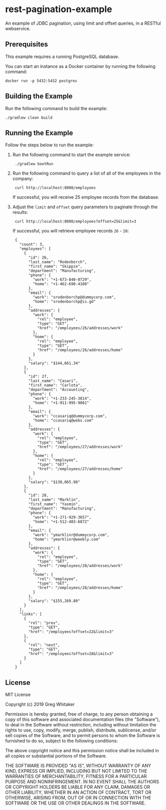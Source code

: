 # rest-pagination-example
An example of JDBC pagination, using limit and offset queries, in a RESTful webservice.

## Prerequisites
This example requires a running PostgreSQL database.

You can start an instance as a Docker container by running the following command:

    docker run -p 5432:5432 postgres

## Building the Example
Run the following command to build the example:

    ./gradlew clean build

## Running the Example
Follow the steps below to run the example:

1. Run the following command to start the example service:

        ./gradlew bootRun
        
2. Run the following command to query a list of all of the employees in the company:

        curl http://localhost:8080/employees
        
    If successful, you will receive 25 employee records from the database.
    
3. Adjust the `limit` and `offset` query parameters to paginate through the results:

        curl http://localhost:8080/employees?offset=25&limit=3
        
    If successful, you will retrieve employee records `26` - `28`:

        {
          "count": 3,
          "employees": [
            {
              "id": 26,
              "last_name": "Rodenborch",
              "first_name": "Skippie",
              "department": "Manufacturing",
              "phone": {
                "work": "+1-673-840-0729",
                "home": "+1-462-690-4108"
              },
              "email": {
                "work": "srodenborchp@dummycorp.com",
                "home": "srodenborchp@is.gd"
              },
              "addresses": {
                "work": {
                  "rel": "employee",
                  "type": "GET",
                  "href": "/employees/26/addresses/work"
                },
                "home": {
                  "rel": "employee",
                  "type": "GET",
                  "href": "/employees/26/addresses/home"
                }
              },
              "salary": "$144,661.34"
            },
            {
              "id": 27,
              "last_name": "Casari",
              "first_name": "Carlota",
              "department": "Accounting",
              "phone": {
                "work": "+1-233-245-3814",
                "home": "+1-911-995-9861"
              },
              "email": {
                "work": "ccasariq@dummycorp.com",
                "home": "ccasariq@webs.com"
              },
              "addresses": {
                "work": {
                  "rel": "employee",
                  "type": "GET",
                  "href": "/employees/27/addresses/work"
                },
                "home": {
                  "rel": "employee",
                  "type": "GET",
                  "href": "/employees/27/addresses/home"
                }
              },
              "salary": "$130,065.98"
            },
            {
              "id": 28,
              "last_name": "Marklin",
              "first_name": "Yasmin",
              "department": "Manufacturing",
              "phone": {
                "work": "+1-271-929-3657",
                "home": "+1-512-483-6872"
              },
              "email": {
                "work": "ymarklinr@dummycorp.com",
                "home": "ymarklinr@weebly.com"
              },
              "addresses": {
                "work": {
                  "rel": "employee",
                  "type": "GET",
                  "href": "/employees/28/addresses/work"
                },
                "home": {
                  "rel": "employee",
                  "type": "GET",
                  "href": "/employees/28/addresses/home"
                }
              },
              "salary": "$155,269.80"
            }
          ],
          "links": [
            {
              "rel": "prev",
              "type": "GET",
              "href": "/employees?offset=22&limit=3"
            },
            {
              "rel": "next",
              "type": "GET",
              "href": "/employees?offset=28&limit=3"
            }
          ]
        }

## License
MIT License

Copyright (c) 2019 Greg Whitaker

Permission is hereby granted, free of charge, to any person obtaining a copy
of this software and associated documentation files (the "Software"), to deal
in the Software without restriction, including without limitation the rights
to use, copy, modify, merge, publish, distribute, sublicense, and/or sell
copies of the Software, and to permit persons to whom the Software is
furnished to do so, subject to the following conditions:

The above copyright notice and this permission notice shall be included in all
copies or substantial portions of the Software.

THE SOFTWARE IS PROVIDED "AS IS", WITHOUT WARRANTY OF ANY KIND, EXPRESS OR
IMPLIED, INCLUDING BUT NOT LIMITED TO THE WARRANTIES OF MERCHANTABILITY,
FITNESS FOR A PARTICULAR PURPOSE AND NONINFRINGEMENT. IN NO EVENT SHALL THE
AUTHORS OR COPYRIGHT HOLDERS BE LIABLE FOR ANY CLAIM, DAMAGES OR OTHER
LIABILITY, WHETHER IN AN ACTION OF CONTRACT, TORT OR OTHERWISE, ARISING FROM,
OUT OF OR IN CONNECTION WITH THE SOFTWARE OR THE USE OR OTHER DEALINGS IN THE
SOFTWARE.